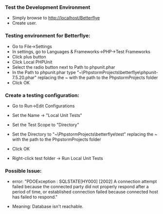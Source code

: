 ### Test the Development Environment

*   Simply browse to <a href="http://localhost/Betterflye" target="_blank">http://localhost/Betterflye</a>
*   Create user.

### Testing environment for Betterflye:

*   Go to File->Settings
*   In settings, go to Languages & Frameworks->PHP->Test Frameworks
*   Click plus button
*   Click Local PHPUnit
*   Select the radio button next to Path to phpunit.phar
*   In the Path to phpunit.phar type "~\PhpstormProjects\betterflye\phpunit-7.5.20.phar" replacing the ~ with the path to the PhpstormProjects folder
*   Click OK

### Create a testing configuration:

*   Go to Run->Edit Configurations
*   Set the Name -> "Local Unit Tests"
*   Set the Test Scope to "Directory"
*   Set the Directory to "~\PhpstormProjects\betterflye\test" replacing the ~ with the path to the PhpstormProjects folder
*   Click OK

*   Right-click test folder -> Run Local Unit Tests


### Possible Issue:

*   error: "PDOException : SQLSTATE[HY000] [2002] A connection attempt failed because the connected party did not properly respond after a period of time, or established connection failed because connected host has failed to respond."

*   Meaning: Database isn't reachable.

